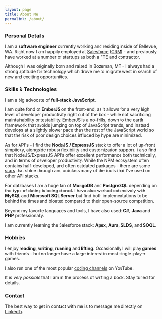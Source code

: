 ```yaml
---
layout: page
title: About Me
permalink: /about/
---
```


### Personal Details
I am a **software engineer** currently working and residing inside of Bellevue, WA. Right now I am happily 
employed at [Salesforce](http://www.salesforce.com) ([CRM](http://www.marketwatch.com/investing/stock/crm)) - and previously have worked at a number of startups as both a FTE and contractor.

Although I was originally born and raised in Bozeman, MT - I always had a strong aptitude for technology which
drove me to migrate west in search of new and exciting opportunities.

### Skills & Technologies
I am a big advocate of **full-stack JavaScript**. 

I am quite fond of **EmberJS** on the front-end, as it allows for
a very high level of developer productivity right out of the box - while not sacrificing maintainability or 
testability. EmberJS is a no-frills, down to the earth framework that avoids jumping on top of JavaScript trends,
and instead develops at a slightly slower pace than the rest of the JavaScript world so that the risk of poor 
design choices influced by hype are minimized.

As for API's - I find the **NodeJS / ExpressJS** stack to offer a lot of up-front simplicity, alongside robust flexibility
and customization support. I also find that NodeJS/ExpressJS API's offer excellent performance both technically, and in terms
of developer productivity. While the NPM ecosystem often contains half-developed, and often outdated packages - there
are some [stars](http://mongoosejs.com) that shine through and outclass many of the tools that I've used on other API stacks.

For databases I am a huge fan of **MongoDB** and **PostgreSQL** depending on the type of dating is being stored. I have also
worked extensively with **MySQL** and **Microsoft SQL Server** but find both implementations to be behind the times and bloated
compared to their open-source competition.

Beyond my favorite languages and tools, I have also used: **C#**, **Java** and **PHP** professionally.

I am currently learning the Salesforce stack: **Apex**, **Aura**, **SLDS**, and **SOQL**.

### Hobbies
I enjoy **reading**, **writing**, **running** and **lifting**. Occasionally I will play **games**
with friends - but no longer have a large interest in most single-player games.

I also run one of the most popular [coding channels](http://www.youtube.com/devfactor) on YouTube.

It is *very possible* that I am in the process of writing a book. Stay tuned for details.

### Contact

The best way to get in contact with me is to message me directly on [LinkedIn](https://www.linkedin.com/in/andhofmt).

